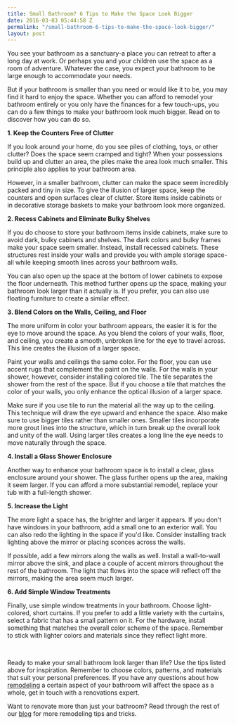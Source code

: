 ```yaml
---
title: Small Bathroom? 6 Tips to Make the Space Look Bigger
date: 2016-03-03 05:44:58 Z
permalink: "/small-bathroom-6-tips-to-make-the-space-look-bigger/"
layout: post
---
```


You see your bathroom as a sanctuary-a place you can retreat to after a long day at work. Or perhaps you
and your children use the space as a room of adventure. Whatever the case, you expect your bathroom to be
large enough to accommodate your needs.

But if your bathroom is smaller than you need or would like it to be, you may find it hard to enjoy the
space. Whether you can afford to remodel your bathroom entirely or you only have the finances for a few
touch-ups, you can do a few things to make your bathroom look much bigger. Read on to discover how you can do
so.

<strong>1. Keep the Counters Free of Clutter</strong>

If you look around your home, do you see piles of clothing, toys, or other clutter? Does the space seem
cramped and tight? When your possessions build up and clutter an area, the piles make the area look much
smaller. This principle also applies to your bathroom area.

However, in a smaller bathroom, clutter can make the space seem incredibly packed and tiny in size. To
give the illusion of larger space, keep the counters and open surfaces clear of clutter. Store items inside
cabinets or in decorative storage baskets to make your bathroom look more organized.

<strong>2. Recess Cabinets and Eliminate Bulky Shelves</strong>

If you do choose to store your bathroom items inside cabinets, make sure to avoid dark, bulky cabinets and
shelves. The dark colors and bulky frames make your space seem smaller. Instead, install recessed cabinets.
These structures rest inside your walls and provide you with ample storage space-all while keeping smooth
lines across your bathroom walls.

You can also open up the space at the bottom of lower cabinets to expose the floor underneath. This method
further opens up the space, making your bathroom look larger than it actually is. If you prefer, you can also
use floating furniture to create a similar effect.

<strong>3. Blend Colors on the Walls, Ceiling, and Floor</strong>

The more uniform in color your bathroom appears, the easier it is for the eye to move around the space. As
you blend the colors of your walls, floor, and ceiling, you create a smooth, unbroken line for the eye to
travel across. This line creates the illusion of a larger space.

Paint your walls and ceilings the same color. For the floor, you can use accent rugs that complement the
paint on the walls. For the walls in your shower, however, consider installing colored tile. The tile
separates the shower from the rest of the space. But if you choose a tile that matches the color of your
walls, you only enhance the optical illusion of a larger space.

Make sure if you use tile to run the material all the way up to the ceiling. This technique will draw the
eye upward and enhance the space. Also make sure to use bigger tiles rather than smaller ones. Smaller tiles
incorporate more grout lines into the structure, which in turn break up the overall look and unity of the
wall. Using larger tiles creates a long line the eye needs to move naturally through the space.

<strong>4. Install a Glass Shower Enclosure</strong>

Another way to enhance your bathroom space is to install a clear, glass enclosure around your shower. The
glass further opens up the area, making it seem larger. If you can afford a more substantial remodel, replace
your tub with a full-length shower.

<strong>5. Increase the Light</strong>

The more light a space has, the brighter and larger it appears. If you don't have windows in your
bathroom, add a small one to an exterior wall. You can also redo the lighting in the space if you'd like.
Consider installing track lighting above the mirror or placing sconces across the walls.

If possible, add a few mirrors along the walls as well. Install a wall-to-wall mirror above the sink, and
place a couple of accent mirrors throughout the rest of the bathroom. The light that flows into the space
will reflect off the mirrors, making the area seem much larger.

<strong>6. Add Simple Window Treatments</strong>

Finally, use simple window treatments in your bathroom. Choose light-colored, short curtains. If you
prefer to add a little variety with the curtains, select a fabric that has a small pattern on it. For the
hardware, install something that matches the overall color scheme of the space. Remember to stick with
lighter colors and materials since they reflect light more.

&nbsp;

Ready to make your small bathroom look larger than life? Use the tips listed above for inspiration.
Remember to choose colors, patterns, and materials that suit your personal preferences. If you have any
questions about how <a href="http://murraylampert.com/san-diego-bathroom-remodeling-services/">remodeling</a> a certain aspect of your bathroom will affect the space as a whole, get in
touch with a renovations expert.

Want to renovate more than just your bathroom? Read through the rest of our <a href="http://murraylampert.com/blog/">blog</a> for more remodeling tips and tricks.
